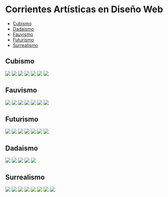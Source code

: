 # Corrientes Artísticas en Diseño Web



- [Cubismo](#cubismo)
- [Dadaismo](#dadaismo)
- [Fauvismo](#fauvismo)
- [Futurismo](#futurismo)
- [Surrealismo](#surrealismo)



## Cubismo

![](cubismo/a.jpg)
![](cubismo/b.jpg)
![](cubismo/c.jpg)
![](cubismo/d.jpg)
![](cubismo/e.jpg)
![](cubismo/f.jpg)
![](cubismo/g.jpg)

## Fauvismo

![](fauvismo/a.jpg)
![](fauvismo/b.jpg)
![](fauvismo/d.jpg)
![](fauvismo/e.jpg)
![](fauvismo/f.jpg)
![](fauvismo/g.jpg)
![](fauvismo/h.jpg)


## Futurismo

![](futurismo/a.jpg)
![](futurismo/b.jpg)
![](futurismo/c.jpg)
![](futurismo/d.jpg)
![](futurismo/e.jpg)
![](futurismo/f.jpg)
![](futurismo/g.jpg)


## Dadaismo

![](dadaismo/a.jpg)
![](dadaismo/b.jpg)
![](dadaismo/c.jpg)
![](dadaismo/d.jpg)
![](dadaismo/e.jpg)

## Surrealismo

![](surrealismo/a.jpg)
![](surrealismo/b.jpg)
![](surrealismo/c.jpg)
![](surrealismo/d.jpg)
![](surrealismo/e.jpg)
![](surrealismo/f.jpg)
![](surrealismo/g.jpg)
![](surrealismo/h.jpg)

